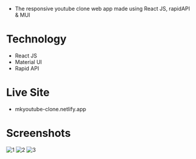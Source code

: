- The responsive youtube clone web app made using React JS, rapidAPI & MUI

# Technology
- React JS
- Material UI
- Rapid API

# Live Site
- mkyoutube-clone.netlify.app

# Screenshots
![1](https://github.com/Evilking009/youtube-clone/assets/4027728/4614213a-42d6-4599-b292-5281463d86f6)
![2](https://github.com/Evilking009/youtube-clone/assets/4027728/3f82d29e-7f30-4718-9f69-ae83eef10f75)
![3](https://github.com/Evilking009/youtube-clone/assets/4027728/04cfc03b-1f66-43a3-9898-fb993091ea12)
